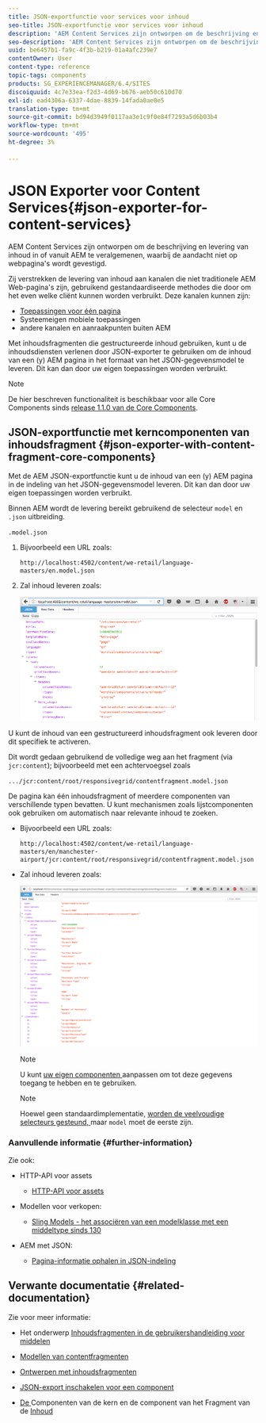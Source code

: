 ```yaml
---
title: JSON-exportfunctie voor services voor inhoud
seo-title: JSON-exportfunctie voor services voor inhoud
description: 'AEM Content Services zijn ontworpen om de beschrijving en levering van inhoud in of vanuit AEM te veralgemenen, waarbij de aandacht niet op webpagina''s wordt gevestigd. Zij verstrekken de levering van inhoud aan kanalen die niet traditionele AEM Web-pagina''s zijn, gebruikend gestandaardiseerde methodes die door om het even welke cliënt kunnen worden verbruikt. '
seo-description: 'AEM Content Services zijn ontworpen om de beschrijving en levering van inhoud in of vanuit AEM te veralgemenen, waarbij de aandacht niet op webpagina''s wordt gevestigd. Zij verstrekken de levering van inhoud aan kanalen die niet traditionele AEM Web-pagina''s zijn, gebruikend gestandaardiseerde methodes die door om het even welke cliënt kunnen worden verbruikt. '
uuid: be6457b1-fa9c-4f3b-b219-01a4afc239e7
contentOwner: User
content-type: reference
topic-tags: components
products: SG_EXPERIENCEMANAGER/6.4/SITES
discoiquuid: 4c7e33ea-f2d3-4d69-b676-aeb50c610d70
exl-id: ead4306a-6337-4dae-8839-14fada0ae0e5
translation-type: tm+mt
source-git-commit: bd94d3949f0117aa3e1c9f0e84f7293a5d6b03b4
workflow-type: tm+mt
source-wordcount: '495'
ht-degree: 3%

---
```


# JSON Exporter voor Content Services{#json-exporter-for-content-services}

AEM Content Services zijn ontworpen om de beschrijving en levering van inhoud in of vanuit AEM te veralgemenen, waarbij de aandacht niet op webpagina&#39;s wordt gevestigd.

Zij verstrekken de levering van inhoud aan kanalen die niet traditionele AEM Web-pagina&#39;s zijn, gebruikend gestandaardiseerde methodes die door om het even welke cliënt kunnen worden verbruikt. Deze kanalen kunnen zijn:

* [Toepassingen voor één pagina](spa-walkthrough.md)
* Systeemeigen mobiele toepassingen
* andere kanalen en aanraakpunten buiten AEM

Met inhoudsfragmenten die gestructureerde inhoud gebruiken, kunt u de inhoudsdiensten verlenen door JSON-exporter te gebruiken om de inhoud van een (y) AEM pagina in het formaat van het JSON-gegevensmodel te leveren. Dit kan dan door uw eigen toepassingen worden verbruikt.

>[!NOTE]
>
>De hier beschreven functionaliteit is beschikbaar voor alle Core Components sinds [release 1.1.0 van de Core Components](https://docs.adobe.com/content/docs/en/core-components/v1.html).

## JSON-exportfunctie met kerncomponenten van inhoudsfragment {#json-exporter-with-content-fragment-core-components}

Met de AEM JSON-exportfunctie kunt u de inhoud van een (y) AEM pagina in de indeling van het JSON-gegevensmodel leveren. Dit kan dan door uw eigen toepassingen worden verbruikt.

Binnen AEM wordt de levering bereikt gebruikend de selecteur `model` en `.json` uitbreiding.

`.model.json`

1. Bijvoorbeeld een URL zoals:

   ```shell
   http://localhost:4502/content/we-retail/language-masters/en.model.json
   ```

1. Zal inhoud leveren zoals:

   ![chlimage_1-112](assets/chlimage_1-192.png)

U kunt de inhoud van een gestructureerd inhoudsfragment ook leveren door dit specifiek te activeren.

Dit wordt gedaan gebruikend de volledige weg aan het fragment (via `jcr:content`); bijvoorbeeld met een achtervoegsel zoals

`.../jcr:content/root/responsivegrid/contentfragment.model.json`

De pagina kan één inhoudsfragment of meerdere componenten van verschillende typen bevatten. U kunt mechanismen zoals lijstcomponenten ook gebruiken om automatisch naar relevante inhoud te zoeken.

* Bijvoorbeeld een URL zoals:

   ```shell
   http://localhost:4502/content/we-retail/language-masters/en/manchester-airport/jcr:content/root/responsivegrid/contentfragment.model.json
   ```

* Zal inhoud leveren zoals:

   ![chlimage_1-193](assets/chlimage_1-193.png)

   >[!NOTE]
   >
   >U kunt [uw eigen componenten ](/help/sites-developing/json-exporter-components.md) aanpassen om tot deze gegevens toegang te hebben en te gebruiken.

   >[!NOTE]
   >
   >Hoewel geen standaardimplementatie, [worden de veelvoudige selecteurs gesteund, ](json-exporter-components.md#multiple-selectors) maar `model` moet de eerste zijn.

### Aanvullende informatie {#further-information}

Zie ook:

* HTTP-API voor assets

   * [HTTP-API voor assets](/help/assets/mac-api-assets.md)

* Modellen voor verkopen:

   * [Sling Models - het associëren van een modelklasse met een middeltype sinds 130](https://sling.apache.org/documentation/bundles/models.html#associating-a-model-class-with-a-resource-type-since-130)

* AEM met JSON:

   * [Pagina-informatie ophalen in JSON-indeling](/help/sites-developing/pageinfo.md)

## Verwante documentatie {#related-documentation}

Zie voor meer informatie:

* Het onderwerp [Inhoudsfragmenten in de gebruikershandleiding voor middelen](https://helpx.adobe.com/experience-manager/6-4/assets/user-guide.html?topic=/experience-manager/6-4/assets/morehelp/content-fragments.ug.js)

* [Modellen van contentfragmenten](/help/assets/content-fragments-models.md)
* [Ontwerpen met inhoudsfragmenten](/help/sites-authoring/content-fragments.md)
* [JSON-export inschakelen voor een component](/help/sites-developing/json-exporter-components.md)

* [De ](https://docs.adobe.com/content/help/en/experience-manager-core-components/using/introduction.html) Componenten van de kern en de component van het Fragment van de  [Inhoud](https://helpx.adobe.com/experience-manager/core-components/using/content-fragment-component.html)
